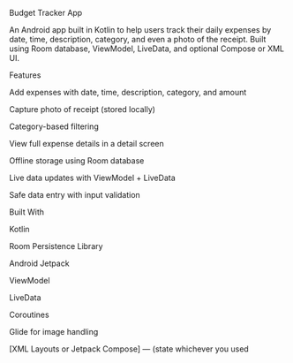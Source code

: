 Budget Tracker App 

An Android app built in Kotlin to help users track their daily expenses by date, time, description, category, and even a photo of the receipt. Built using Room database, ViewModel, LiveData, and optional Compose or XML UI. 

 

Features 

Add expenses with date, time, description, category, and amount 

Capture photo of receipt (stored locally) 

Category-based filtering 

View full expense details in a detail screen 

Offline storage using Room database 

Live data updates with ViewModel + LiveData 

Safe data entry with input validation 

 

Built With 

Kotlin 

Room Persistence Library 

Android Jetpack 

ViewModel 

LiveData 

Coroutines 

Glide for image handling 

[XML Layouts or Jetpack Compose] — (state whichever you used 
